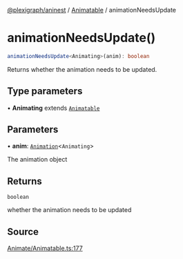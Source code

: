 [@plexigraph/aninest](../../index.md) / [Animatable](../index.md) / animationNeedsUpdate

# animationNeedsUpdate()

```ts
animationNeedsUpdate<Animating>(anim): boolean
```

Returns whether the animation needs to be updated.

## Type parameters

• **Animating** extends [`Animatable`](../type-aliases/Animatable.md)

## Parameters

• **anim**: [`Animation`](../type-aliases/Animation.md)\<`Animating`\>

The animation object

## Returns

`boolean`

whether the animation needs to be updated

## Source

[Animate/Animatable.ts:177](https://github.com/plexigraph/aninest/blob/c1a56b4/src/Animate/Animatable.ts#L177)
